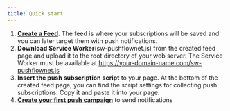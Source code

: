 ```yaml
---
title: Quick start
---
```

1. **[Create a Feed](https://pushflow.net/app/feed/create)**. The feed is where your subscriptions will be saved and you can later target them with push notifications.
1. **Download Service Worker**(sw-pushflownet.js) from the created feed page and upload it to the root directory of your web server. The Service Worker must be available at https://your-domain-name.com/sw-pushflownet.js
1. **Insert the push subscription script** to your page. At the bottom of the created feed page, you can find the script settings for collecting push subscriptions. Copy it and paste it into your page.
1. **[Create your first push campaign](https://pushflow.net/app/campaign/create)** to send notifications


